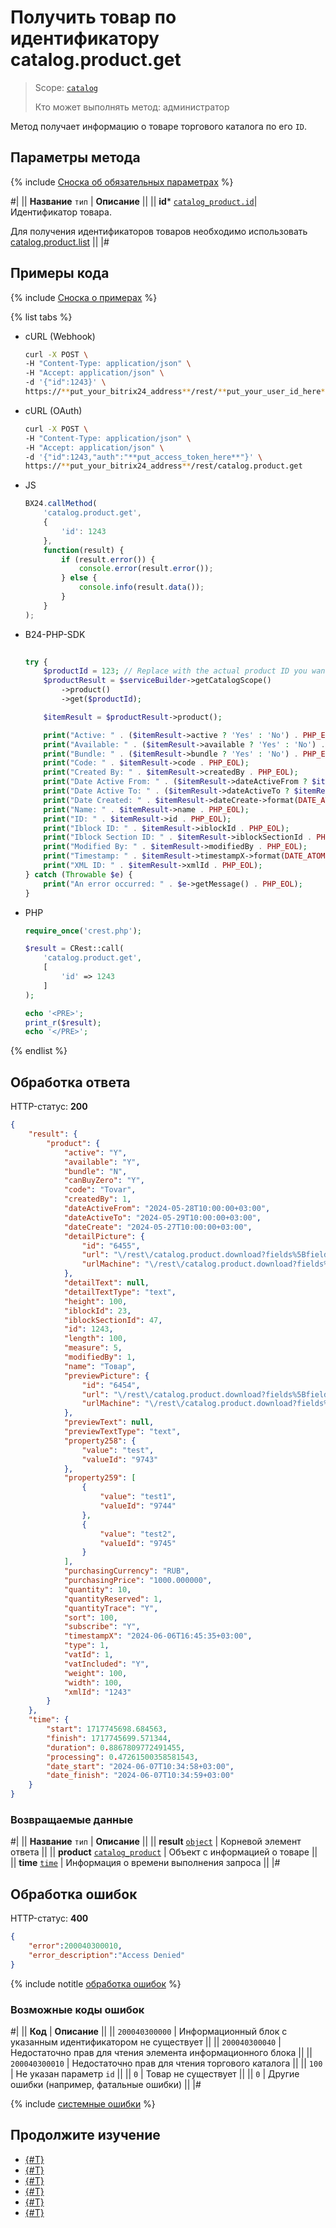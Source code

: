 # Получить товар по идентификатору catalog.product.get

> Scope: [`catalog`](../../scopes/permissions.md)
>
> Кто может выполнять метод: администратор

Метод получает информацию о товаре торгового каталога по его `ID`.

## Параметры метода

{% include [Сноска об обязательных параметрах](../../../_includes/required.md) %}

#|
|| **Название**
`тип` | **Описание** ||
|| **id*** 
[`catalog_product.id`](../data-types.md#catalog_product)| Идентификатор товара.

Для получения идентификаторов товаров необходимо использовать [catalog.product.list](./catalog-product-list.md)
 ||
|#

## Примеры кода

{% include [Сноска о примерах](../../../_includes/examples.md) %}

{% list tabs %}

- cURL (Webhook)

    ```bash
    curl -X POST \
    -H "Content-Type: application/json" \
    -H "Accept: application/json" \
    -d '{"id":1243}' \
    https://**put_your_bitrix24_address**/rest/**put_your_user_id_here**/**put_your_webhook_here**/catalog.product.get
    ```

- cURL (OAuth)

    ```bash
    curl -X POST \
    -H "Content-Type: application/json" \
    -H "Accept: application/json" \
    -d '{"id":1243,"auth":"**put_access_token_here**"}' \
    https://**put_your_bitrix24_address**/rest/catalog.product.get
    ```

- JS

    ```js
    BX24.callMethod(
        'catalog.product.get',
        {
            'id': 1243
        },
        function(result) {
            if (result.error()) {
                console.error(result.error());
            } else {
                console.info(result.data());
            }
        }
    );
    ```


- B24-PHP-SDK

    ```php
        
    try {
        $productId = 123; // Replace with the actual product ID you want to retrieve
        $productResult = $serviceBuilder->getCatalogScope()
            ->product()
            ->get($productId);
    
        $itemResult = $productResult->product();
    
        print("Active: " . ($itemResult->active ? 'Yes' : 'No') . PHP_EOL);
        print("Available: " . ($itemResult->available ? 'Yes' : 'No') . PHP_EOL);
        print("Bundle: " . ($itemResult->bundle ? 'Yes' : 'No') . PHP_EOL);
        print("Code: " . $itemResult->code . PHP_EOL);
        print("Created By: " . $itemResult->createdBy . PHP_EOL);
        print("Date Active From: " . ($itemResult->dateActiveFrom ? $itemResult->dateActiveFrom->format(DATE_ATOM) : 'N/A') . PHP_EOL);
        print("Date Active To: " . ($itemResult->dateActiveTo ? $itemResult->dateActiveTo->format(DATE_ATOM) : 'N/A') . PHP_EOL);
        print("Date Created: " . $itemResult->dateCreate->format(DATE_ATOM) . PHP_EOL);
        print("Name: " . $itemResult->name . PHP_EOL);
        print("ID: " . $itemResult->id . PHP_EOL);
        print("Iblock ID: " . $itemResult->iblockId . PHP_EOL);
        print("Iblock Section ID: " . $itemResult->iblockSectionId . PHP_EOL);
        print("Modified By: " . $itemResult->modifiedBy . PHP_EOL);
        print("Timestamp: " . $itemResult->timestampX->format(DATE_ATOM) . PHP_EOL);
        print("XML ID: " . $itemResult->xmlId . PHP_EOL);
    } catch (Throwable $e) {
        print("An error occurred: " . $e->getMessage() . PHP_EOL);
    }
    
    ```

- PHP

    ```php
    require_once('crest.php');

    $result = CRest::call(
        'catalog.product.get',
        [
            'id' => 1243
        ]
    );

    echo '<PRE>';
    print_r($result);
    echo '</PRE>';
    ```

{% endlist %}

## Обработка ответа

HTTP-статус: **200**

```json
{
    "result": {
        "product": {
            "active": "Y",
            "available": "Y",
            "bundle": "N",
            "canBuyZero": "Y",
            "code": "Tovar",
            "createdBy": 1,
            "dateActiveFrom": "2024-05-28T10:00:00+03:00",
            "dateActiveTo": "2024-05-29T10:00:00+03:00",
            "dateCreate": "2024-05-27T10:00:00+03:00",
            "detailPicture": {
                "id": "6455",
                "url": "\/rest\/catalog.product.download?fields%5BfieldName%5D=detailPicture\u0026fields%5BfileId%5D=6455\u0026fields%5BproductId%5D=1243",
                "urlMachine": "\/rest\/catalog.product.download?fields%5BfieldName%5D=detailPicture\u0026fields%5BfileId%5D=6455\u0026fields%5BproductId%5D=1243"
            },
            "detailText": null,
            "detailTextType": "text",
            "height": 100,
            "iblockId": 23,
            "iblockSectionId": 47,
            "id": 1243,
            "length": 100,
            "measure": 5,
            "modifiedBy": 1,
            "name": "Товар",
            "previewPicture": {
                "id": "6454",
                "url": "\/rest\/catalog.product.download?fields%5BfieldName%5D=previewPicture\u0026fields%5BfileId%5D=6454\u0026fields%5BproductId%5D=1243",
                "urlMachine": "\/rest\/catalog.product.download?fields%5BfieldName%5D=previewPicture\u0026fields%5BfileId%5D=6454\u0026fields%5BproductId%5D=1243"
            },
            "previewText": null,
            "previewTextType": "text",
            "property258": {
                "value": "test",
                "valueId": "9743"
            },
            "property259": [
                {
                    "value": "test1",
                    "valueId": "9744"
                },
                {
                    "value": "test2",
                    "valueId": "9745"
                }
            ],
            "purchasingCurrency": "RUB",
            "purchasingPrice": "1000.000000",
            "quantity": 10,
            "quantityReserved": 1,
            "quantityTrace": "Y",
            "sort": 100,
            "subscribe": "Y",
            "timestampX": "2024-06-06T16:45:35+03:00",
            "type": 1,
            "vatId": 1,
            "vatIncluded": "Y",
            "weight": 100,
            "width": 100,
            "xmlId": "1243"
        }
    },
    "time": {
        "start": 1717745698.684563,
        "finish": 1717745699.571344,
        "duration": 0.8867809772491455,
        "processing": 0.47261500358581543,
        "date_start": "2024-06-07T10:34:58+03:00",
        "date_finish": "2024-06-07T10:34:59+03:00"
    }
}
```

### Возвращаемые данные

#|
|| **Название**
`тип` | **Описание** ||
|| **result**
[`object`](../../data-types.md) | Корневой элемент ответа ||
|| **product**
[`catalog_product`](../data-types.md#catalog_product) | Объект с информацией о товаре ||
|| **time**
[`time`](../../data-types.md) | Информация о времени выполнения запроса ||
|#

## Обработка ошибок

HTTP-статус: **400**

```json
{
    "error":200040300010,
    "error_description":"Access Denied"
}
```

{% include notitle [обработка ошибок](../../../_includes/error-info.md) %}

### Возможные коды ошибок

#|
|| **Код** | **Описание** ||
|| `200040300000` | Информационный блок с указанным идентификатором не существует ||
|| `200040300040` | Недостаточно прав для чтения элемента информационного блока ||
|| `200040300010` | Недостаточно прав для чтения торгового каталога ||
|| `100` | Не указан параметр `id` ||
|| `0` | Товар не существует ||
|| `0` | Другие ошибки (например, фатальные ошибки) ||
|#

{% include [системные ошибки](../../../_includes/system-errors.md) %}

## Продолжите изучение 

- [{#T}](./catalog-product-add.md)
- [{#T}](./catalog-product-update.md)
- [{#T}](./catalog-product-list.md)
- [{#T}](./catalog-product-download.md)
- [{#T}](./catalog-product-delete.md)
- [{#T}](./catalog-product-get-fields-by-filter.md)